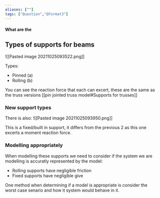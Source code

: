 ```yaml
---
aliases: [""]
tags: ["Question","QFormat3"]
---
```


#### What are the
## Types of supports for beams
![[Pasted image 20211025093522.png]]

Types:
- Pinned (a)
- Rolling (b)

You can see the reaction force that each can excert, these are the same as the truss versions [[pin jointed truss model#Supports for trusses]]

### New support types

There is also:
![[Pasted image 20211025093950.png]]

This is a fixed/built in support, it differs from the previous 2 as this one excerts a moment reaction force.

### Modelling appropriately
When modelling these supports we need to consider if the system we are modelling is accuratly represented by the model:
- Rolling supports have negligible friction
- Fixed supports have negligible give

One method when determining if a model is appropriate is consider the worst case senario and how it system would behave in it.
